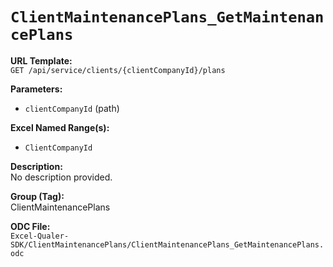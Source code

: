 # `ClientMaintenancePlans_GetMaintenancePlans`

**URL Template:**  
`GET /api/service/clients/{clientCompanyId}/plans`

**Parameters:**  
- `clientCompanyId` (path)

**Excel Named Range(s):**  
- `ClientCompanyId`

**Description:**  
No description provided.

**Group (Tag):**  
ClientMaintenancePlans

**ODC File:**  
`Excel-Qualer-SDK/ClientMaintenancePlans/ClientMaintenancePlans_GetMaintenancePlans.odc`
